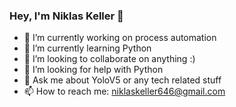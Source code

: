 ### Hey, I'm Niklas Keller 👋

- 🔭 I’m currently working on process automation
- 🌱 I’m currently learning Python
- 👯 I’m looking to collaborate on anything :)
- 🤔 I’m looking for help with Python
- 💬 Ask me about YoloV5 or any tech related stuff
- 📫 How to reach me: niklaskeller646@gmail.com

